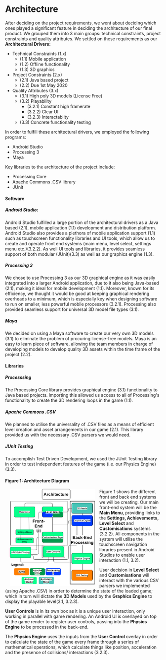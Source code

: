 # Architecture
After deciding on the project requirements, we went about deciding which ones played a significant feature in deciding the architecture of our final product. We grouped them into 3 main groups: technical constraints, project constraints and quality attributes. We settled on these requirements as our **Architectural Drivers:** 
- Technical Constraints (1.x)
  - (1.1) Mobile application
  - (1.2) Offline functionality
  - (1.3) 3D graphics 
- Project Constraints (2.x)
  - (2.1) Java based project
  - (2.2) Due 1st May 2020
- Quality Attributes (3.x)
  - (3.1) High poly 3D models (License Free)
  - (3.2) Playability
    - (3.2.1) Constant high framerate
    - (3.2.2) Clear UI
    - (3.2.3) Interactabilty 
  - (3.3) Concrete functionality testing

In order to fulfill these architectural drivers, we employed the following programs:
  - Android Studio
  - Processing 3
  - Maya

Key libraries to the architecture of the project include:
  - Processing Core
  - Apache Commons .CSV library
  - JUnit

#### Software
##### Android Studio:

Android Studio fulfilled a large portion of the architectural drivers as a Java based (2.1), mobile application (1.1) development and distribution platform. Android Studio also provides a plethora of mobile application support (1.1) such as touchscreen functionality libraries and UI tools, which allow us to create and operate front end systems (main menu, level select, settings menu etc.)(3.2.2). As well UI tools and libraries, it provides seamless support of both modular (JUnit)(3.3) as well as our graphics engine (1.3).

##### Processing 3

We chose to use Processing 3 as our 3D graphical engine as it was easily integrated into a larger Android application, due to it also being Java-based (2.1), making it ideal for mobile development (1.1). Moreover, known for its efficiency, we thought it would be good at keeping graphical rendering overheads to a minimum, which is especially key when designing software to run on smaller, less powerful mobile processors (3.2.1). Processing also provided seamless support for universal 3D model file types (3.1). 

##### Maya

We decided on using a Maya software to create our very own 3D models (3.1) to eliminate the problem of procuring license-free models. Maya is an easy to learn piece of software, allowing the team members in charge of developing models to develop quality 3D assets within the time frame of the project (2.2).

#### Libraries

##### Processsing

The Processing Core library provides graphical engine (3.1) functionality to Java based projects. Importing this allowed us access to all of Processing's functionality to create the 3D rendering loops in the game (1.1). 

##### Apache Commons .CSV

We planned to utilise the universality of .CSV files as a means of efficient level creation and asset arrangements in our game (2.1). This library provided us with the necessary .CSV parsers we would need.

##### JUnit Testing

To accomplish Test Driven Development, we used the JUnit Testing library in order to test independent features of the game (i.e. our Physics Engine) (3.3).

#### Figure 1: Architecture Diagram
<img src="./Architecture%20Diagram/Architecture_Diagram.png" alt="drawing" width="275" ALIGN="left" HSPACE="15"/>


Figure 1 shows the different front and back end systems we will be creating. Our main front-end system will be the **Main Menu**, providing links to the **Settings, Achievements, Level Select** and **Customisations** systems (3.2.2). All components in the system will utilise the touchscreen navigation libraries present in Android Studios to enable user interaction (1.1, 3.2). 

User decision in **Level Select** and **Customisations** will interact with the various CSV parsers we implemented (using Apache .CSV) in order to determine the state of the loaded game; which in turn will dictate the **3D Models** used by the **Graphics Engine** to display the playable level(3.1, 3.2.3). 

**User Controls** is in its own box as it is a unique user interaction, only working in parallel with game rendering. An Android UI is overlayed on top of the game render to register user controls, passing into the **Physics Engine** to be processed in the back-end. 

The **Physics Engine** uses the inputs from the **User Control** overlay in order to calculate the state of the game every frame through a series of mathematical operations, which calculate things like position, acceleration and the presence of collisions/ interactions (3.2.3).